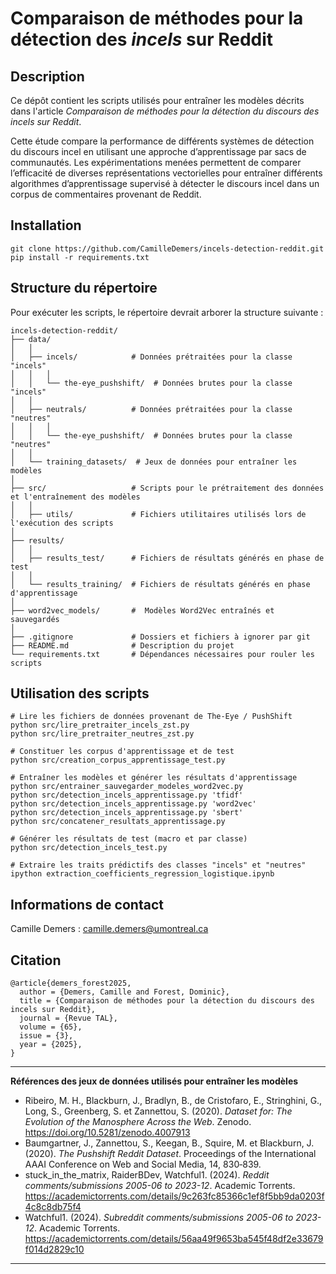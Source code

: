 # **Comparaison de méthodes pour la détection des *incels* sur Reddit**<br/> 

## Description
Ce dépôt contient les scripts utilisés pour entraîner les modèles décrits dans l'article *Comparaison de méthodes pour la détection du discours des incels sur Reddit*.    
  
Cette étude compare la performance de différents systèmes de détection du discours incel en utilisant une approche d’apprentissage par sacs de communautés. Les expérimentations menées
permettent de comparer l’efficacité de diverses représentations vectorielles pour entraîner différents algorithmes d’apprentissage supervisé à détecter le discours incel dans un corpus de
commentaires provenant de Reddit.

## Installation
```
git clone https://github.com/CamilleDemers/incels-detection-reddit.git
pip install -r requirements.txt
```

## Structure du répertoire
Pour exécuter les scripts, le répertoire devrait arborer la structure suivante :
```
incels-detection-reddit/
├── data/                 
│   │
│   ├── incels/            # Données prétraitées pour la classe "incels"
│   │   │
│   │   └── the-eye_pushshift/  # Données brutes pour la classe "incels"
│   │
│   ├── neutrals/          # Données prétraitées pour la classe "neutres"
│   │   │
│   │   └── the-eye_pushshift/  # Données brutes pour la classe "neutres"
│   │
│   └── training_datasets/  # Jeux de données pour entraîner les modèles
│
├── src/                   # Scripts pour le prétraitement des données et l'entraînement des modèles
│   │
│   ├── utils/             # Fichiers utilitaires utilisés lors de l'exécution des scripts
│
├── results/               
│   │
│   ├── results_test/      # Fichiers de résultats générés en phase de test
│   │      
│   └── results_training/  # Fichiers de résultats générés en phase d'apprentissage
│  
├── word2vec_models/       #  Modèles Word2Vec entraînés et sauvegardés
│   
├── .gitignore             # Dossiers et fichiers à ignorer par git
├── README.md              # Description du projet
└── requirements.txt       # Dépendances nécessaires pour rouler les scripts
```

## Utilisation des scripts
```
# Lire les fichiers de données provenant de The-Eye / PushShift 
python src/lire_pretraiter_incels_zst.py
python src/lire_pretraiter_neutres_zst.py

# Constituer les corpus d'apprentissage et de test 
python src/creation_corpus_apprentissage_test.py
 
# Entraîner les modèles et générer les résultats d'apprentissage
python src/entrainer_sauvegarder_modeles_word2vec.py
python src/detection_incels_apprentissage.py 'tfidf'
python src/detection_incels_apprentissage.py 'word2vec'
python src/detection_incels_apprentissage.py 'sbert'
python src/concatener_resultats_apprentissage.py

# Générer les résultats de test (macro et par classe)
python src/detection_incels_test.py

# Extraire les traits prédictifs des classes "incels" et "neutres"
ipython extraction_coefficients_regression_logistique.ipynb
```

## Informations de contact 
Camille Demers : camille.demers@umontreal.ca

## Citation
```
@article{demers_forest2025,
  author = {Demers, Camille and Forest, Dominic},
  title = {Comparaison de méthodes pour la détection du discours des incels sur Reddit},
  journal = {Revue TAL},
  volume = {65},
  issue = {3},
  year = {2025},
}
```

---------------------------------------------------------------------------------------------------------------------------------------------------------------------------------


**Références des jeux de données utilisés pour entraîner les modèles** <br/>
- Ribeiro, M. H., Blackburn, J., Bradlyn, B., de Cristofaro, E., Stringhini, G., Long, S., Greenberg, S. et Zannettou, S. (2020). *Dataset for: The Evolution of the Manosphere Across the Web*. Zenodo. https://doi.org/10.5281/zenodo.4007913 
- Baumgartner, J., Zannettou, S., Keegan, B., Squire, M. et Blackburn, J. (2020). *The Pushshift Reddit Dataset*. Proceedings of the International AAAI Conference on Web and Social Media, 14, 830‑839.
- stuck_in_the_matrix, RaiderBDev, Watchful1. (2024). *Reddit comments/submissions 2005-06 to 2023-12*. Academic Torrents. https://academictorrents.com/details/9c263fc85366c1ef8f5bb9da0203f4c8c8db75f4
- Watchful1. (2024). *Subreddit comments/submissions 2005-06 to 2023-12*. Academic Torrents. https://academictorrents.com/details/56aa49f9653ba545f48df2e33679f014d2829c10


---------------------------------------------------------------------------------------------------------------------------------------------------------------------------------

